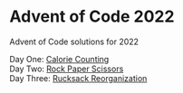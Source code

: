 # Advent of Code 2022  

Advent of Code solutions for 2022

Day One: [Calorie Counting](https://github.com/JasonP2002/advent-of-code-2022/blob/main/DayOne.java)  
Day Two: [Rock Paper Scissors](https://github.com/JasonP2002/advent-of-code-2022/blob/main/DayTwo.java)  
Day Three: [Rucksack Reorganization](https://github.com/JasonP2002/advent-of-code-2022/blob/main/DayThree.py)  
  
